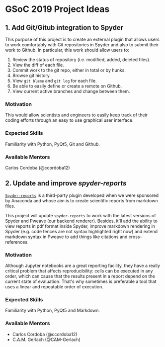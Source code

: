 # GSoC 2019 Project Ideas

## 1. Add Git/Gitub integration to Spyder

This purpose of this project is to create an external plugin that allows users to work comfortably with Git repositories in Spyder and also to submit their work to Github. In particular, this work should allow users to:

1. Review the status of repository (i.e. modified, added, deleted files).
2. View the diff of each file.
3. Commit work to the git repo, either in total or by hunks.
4. Browse git history.
5. View `git blame` and `git log` for each file.
6. Be able to easily define or create a remote on Github.
7. View current active branches and change between them.

### Motivation

This would allow scientists and engineers to easily keep track of their coding efforts through an easy to use graphical user interface.

### Expected Skills

Familiarity with Python, PyQt5, Git and Github.

### Available Mentors

Carlos Cordoba (@ccordoba12)

## 2. Update and improve *spyder-reports*

[`Spyder-reports`](https://github.com/spyder-ide/spyder-reports) is a third-party plugin developed when we were sponsored by Anaconda and whose aim is to create scientific reports from markdown files.

This project will update `spyder-reports` to work with the latest versions of Spyder and Pweave (our backend renderer). Besides, it'll add the ability to view reports in pdf format inside Spyder, improve markdown rendering in Spyder (e.g. code fences are not syntax highlighted right now) and extend markdown syntax in Pweave to add things like citations and cross-references.

### Motivation

Although Jupyter notebooks are a great reporting facility, they have a really critical problem that affects reproducibility: cells can be executed in any order, which can cause that the results present in a report depend on the current state of evaluation. That's why sometimes is preferable a tool that uses a linear and repeatable order of execution. 

### Expected Skills

Familiarity with Python, PyQt5 and Markdown.

### Available Mentors

* Carlos Cordoba (@ccordoba12)
* C.A.M. Gerlach (@CAM-Gerlach)